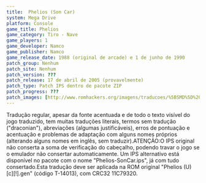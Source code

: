 ```yaml
---
title:  Phelios (Son Car)
system: Mega Drive
platform: Console
game_title: Phelios
game_category: Tiro - Nave
game_players: 1
game_developer: Namco
game_publisher: Namco
game_release_date: 1988 (original de arcade) e 1 de junho de 1990
patch_group: Nenhum
patch_site: Nenhum
patch_version: ???
patch_release: 17 de abril de 2005 (provavelmente)
patch_type: Patch IPS dentro de pacote ZIP
patch_progress: ???
patch_images: [http://www.romhackers.org/imagens/traducoes/%5BSMD%5D%20Phelios%20-%20Son%20Car%20-%201.png,http://www.romhackers.org/imagens/traducoes/%5BSMD%5D%20Phelios%20-%20Son%20Car%20-%202.png,http://www.romhackers.org/imagens/traducoes/%5BSMD%5D%20Phelios%20-%20Son%20Car%20-%203.png]
---
```

Tradução regular, apesar da fonte acentuada e de todo o texto visível do jogo traduzido, tem muitas traduções literais, termos sem tradução ("draconian"), abreviações (algumas justificáveis), erros de pontuação e acentuação e problemas de adaptação com alguns nomes próprios (alterando alguns nomes em inglês, sem traduzir).ATENÇÃO:O IPS original não conserta a soma de verificação do cabeçalho, podendo travar o jogo se o emulador não consertar automaticamente. Um IPS alternativo está disponível no pacote com o nome "Phelios-SonCar.ips", já com tudo consertado.Esta tradução deve ser aplicada na ROM original "Phelios (U) [c][!].gen" (código T-14013), com CRC32 11C79320.